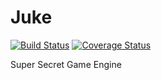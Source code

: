 # Juke
[![Build Status](https://travis-ci.org/minajevs/Juke.svg?branch=master)](https://travis-ci.org/minajevs/Juke)
[![Coverage Status](https://coveralls.io/repos/github/minajevs/Juke/badge.svg?branch=master)](https://coveralls.io/github/minajevs/Juke?branch=master)

Super Secret Game Engine
